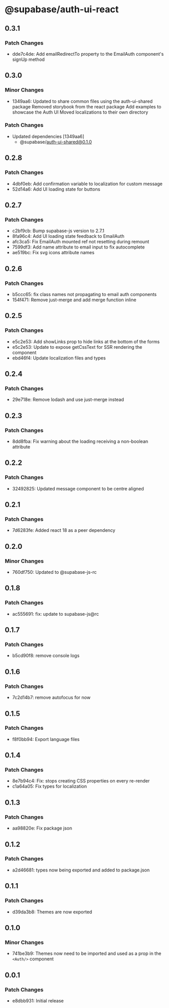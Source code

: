 # @supabase/auth-ui-react

## 0.3.1

### Patch Changes

- dde7c4de: Add emailRedirectTo property to the EmailAuth component's signUp method

## 0.3.0

### Minor Changes

- 1349aa6: Updated to share common files using the auth-ui-shared package
  Removed storybook from the react package
  Add examples to showcase the Auth UI
  Moved localizations to their own directory

### Patch Changes

- Updated dependencies [1349aa6]
  - @supabase/auth-ui-shared@0.1.0

## 0.2.8

### Patch Changes

- 4dbf0eb: Add confirmation variable to localization for custom message
- 52d14a6: Add UI loading state for buttons

## 0.2.7

### Patch Changes

- c2bf9cb: Bump supabase-js version to 2.7.1
- 8fa96c4: Add UI loading state feedback to EmailAuth
- afc3ca5: Fix EmailAuth mounted ref not resetting during remount
- 7599df3: Add name attribute to email input to fix autocomplete
- ae519bc: Fix svg icons attribute names

## 0.2.6

### Patch Changes

- b5ccc65: fix class names not propagating to email auth components
- 154f471: Remove just-merge and add merge function inline

## 0.2.5

### Patch Changes

- e5c2e53: Add showLinks prop to hide links at the bottom of the forms
- e5c2e53: Update to expose getCssText for SSR rendering the component
- ebd46f4: Update localization files and types

## 0.2.4

### Patch Changes

- 29e718e: Remove lodash and use just-merge instead

## 0.2.3

### Patch Changes

- 8dd8fba: Fix warning about the loading receiving a non-boolean attribute

## 0.2.2

### Patch Changes

- 32492825: Updated message component to be centre aligned

## 0.2.1

### Patch Changes

- 7d6283fe: Added react 18 as a peer dependency

## 0.2.0

### Minor Changes

- 760df750: Updated to @supabase-js-rc

## 0.1.8

### Patch Changes

- ac555691: fix: update to supabase-js@rc

## 0.1.7

### Patch Changes

- b5cd90f8: remove console logs

## 0.1.6

### Patch Changes

- 7c2d14b7: remove autofocus for now

## 0.1.5

### Patch Changes

- f8f0bb94: Export language files

## 0.1.4

### Patch Changes

- 8e7b94c4: Fix: stops creating CSS properties on every re-render
- c1a64a05: Fix types for localization

## 0.1.3

### Patch Changes

- aa98820e: Fix package json

## 0.1.2

### Patch Changes

- a2d46681: types now being exported and added to package.json

## 0.1.1

### Patch Changes

- d39da3b8: Themes are now exported

## 0.1.0

### Minor Changes

- 741be3b9: Themes now need to be imported and used as a prop in the `<Auth/>` component

## 0.0.1

### Patch Changes

- e8dbb931: Initial release
